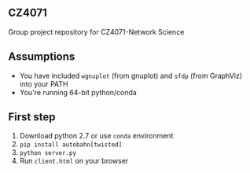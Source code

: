 ## CZ4071
Group project repository for CZ4071-Network Science

## Assumptions
* You have included `wgnuplot` (from gnuplot) and `sfdp` (from GraphViz) into your PATH
* You're running 64-bit python/conda

## First step
1. Download python 2.7 or use `conda` environment
2. `pip install autobahn[twisted]`
3. `python server.py`
4. Run `client.html` on your browser
